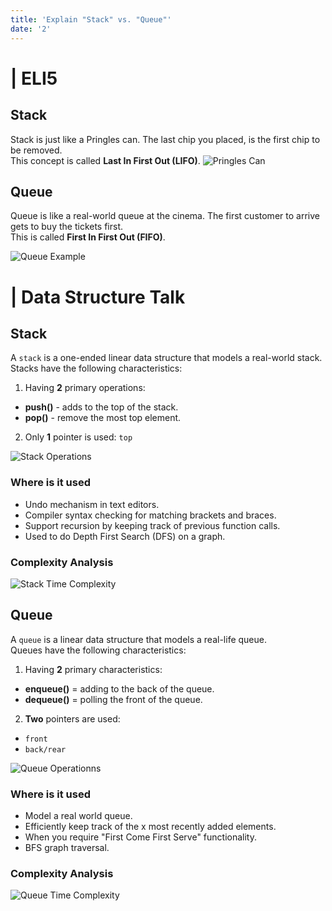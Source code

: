 ```yaml
---
title: 'Explain "Stack" vs. "Queue"'
date: '2'
---
```



# | ELI5  
## Stack
Stack is just like a Pringles can. The last chip you placed, is the first chip to be removed.  
This concept is called **Last In First Out (LIFO)**.
![Pringles Can](/pringles.jpg)

## Queue
Queue is like a real-world queue at the cinema. The first customer to arrive gets to buy the tickets first.  
This is called **First In First Out (FIFO)**.

![Queue Example](/queue.png)


# | Data Structure Talk
## Stack
A `stack` is a one-ended linear data structure that models a real-world stack.  
Stacks have the following characteristics:  
1. Having **2** primary operations:  
- **push()** - adds to the top of the stack. 
- **pop()** - remove the most top element.
2. Only **1** pointer is used: `top`

![Stack Operations](/stack-operations.png)

### Where is it used
- Undo mechanism in text editors.
- Compiler syntax checking for matching brackets and braces.
- Support recursion by keeping track of previous function calls.
- Used to do Depth First Search (DFS) on a graph.

### Complexity Analysis

![Stack Time Complexity](/selection(2).png)

## Queue
A `queue` is a linear data structure that models a real-life queue.  
Queues have the following characteristics:  
1. Having **2** primary characteristics:  
- **enqueue()** = adding to the back of the queue.
- **dequeue()** = polling the front of the queue.
2. **Two** pointers are used:
- `front`
- `back/rear`

![Queue Operationns](/queue-operations.gif)

### Where is it used
- Model a real world queue.
- Efficiently keep track of the x most recently added elements.
- When you require "First Come First Serve" functionality.
- BFS graph traversal.

### Complexity Analysis

![Queue Time Complexity](/queue-time.png)

